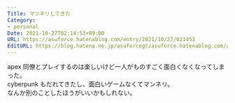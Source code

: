 ```yaml
---
Title: マンネリしてきた
Category:
- personal
Date: 2021-10-27T02:14:53+09:00
URL: https://asuforce.hatenablog.com/entry/2021/10/27/021453
EditURL: https://blog.hatena.ne.jp/asuforcegt/asuforce.hatenablog.com/atom/entry/13574176438026673955
---
```


apex 同僚とプレイするのは楽しいけど一人がものすごく面白くなくなってしまった。  
cyberpunk もだれてきたし、面白いゲームなくてマンネリ。  
なんか別のことしたほうがいいかもしれない。
